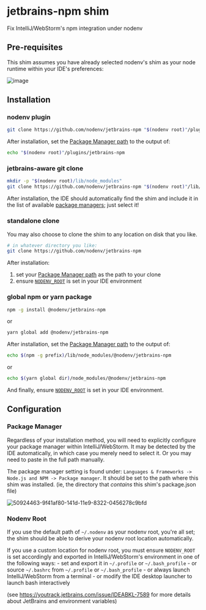 # jetbrains-npm shim

Fix IntelliJ/WebStorm's npm integration under nodenv

## Pre-requisites

This shim assumes you have already selected nodenv's shim as your node runtime within your IDE's preferences:

![image](https://user-images.githubusercontent.com/119972/50924357-5984e700-141d-11e9-90bc-8d63dcb26287.png)

## Installation

### nodenv plugin

```sh
git clone https://github.com/nodenv/jetbrains-npm "$(nodenv root)"/plugins/jetbrains-npm
```

After installation, set the [Package Manager path](#Package-Manager) to the output of:

```sh
echo "$(nodenv root)"/plugins/jetbrains-npm
```

### jetbrains-aware git clone

```sh
mkdir -p "$(nodenv root)/lib/node_modules"
git clone https://github.com/nodenv/jetbrains-npm "$(nodenv root)"/lib/node_modules/npm
```

After installation, the IDE should automatically find the shim and include it in the list of available [package managers](#Package-Manager); just select it!

### standalone clone

You may also choose to clone the shim to any location on disk that you like.

```sh
# in whatever directory you like:
git clone https://github.com/nodenv/jetbrains-npm
```

After installation:
1. set your [Package Manager path](#Package-Manager) as the path to your clone
2. ensure [`NODENV_ROOT`](#Nodenv-Root) is set in your IDE environment


### global npm or yarn package

```sh
npm -g install @nodenv/jetbrains-npm
```

or

```sh
yarn global add @nodenv/jetbrains-npm
```

After installation, set the [Package Manager path](#Package-Manager) to the output of:


```sh
echo $(npm -g prefix)/lib/node_modules/@nodenv/jetbrains-npm
```

or

```sh
echo $(yarn global dir)/node_modules/@nodenv/jetbrains-npm
```

And finally, ensure [`NODENV_ROOT`](#Nodenv-Root) is set in your IDE environment.

## Configuration

### Package Manager

Regardless of your installation method, you will need to explicitly configure your package manager within IntelliJ/WebStorm.
It may be detected by the IDE automatically, in which case you merely need to select it.
Or you may need to paste in the full path manually.

The package manager setting is found under: `Languages & Frameworks -> Node.js and NPM -> Package manager`.
It should be set to the path where this shim was installed. (ie, the directory that _contains_ this shim's package.json file)

![50924463-9f41af80-141d-11e9-8322-0456278c9bfd](https://user-images.githubusercontent.com/119972/50924683-47577880-141e-11e9-9438-e01bac8ad118.png)

### Nodenv Root

If you use the default path of `~/.nodenv` as your nodenv root, you're all set;
the shim should be able to derive your nodenv root location automatically.

If you use a custom location for nodenv root, you must ensure `NODENV_ROOT` is set accordingly and exported in IntelliJ/WebStorm's environment in one of the following ways:
    - set and export it in `~/.profile` or `~/.bash_profile`
    - or source `~/.bashrc` from `~/.profile` or `~/.bash_profile`
    - or always launch IntelliJ/WebStorm from a terminal
    - or modify the IDE desktop launcher to launch bash interactively

(see https://youtrack.jetbrains.com/issue/IDEABKL-7589 for more details about JetBrains and environment variables)
